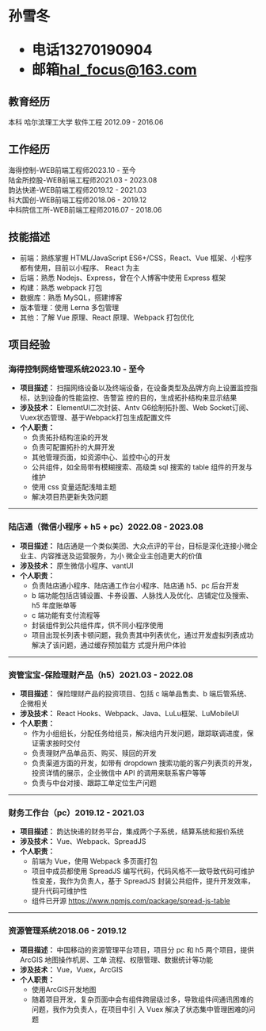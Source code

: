 <h1>
  <span>孙雪冬</span>
  <ul>
    <li><span>电话</span>13270190904</li>
    <li><span>邮箱</span><a href="hal_focus@163.com">hal_focus@163.com</a></li>
  </ul>
</h1>

## 教育经历

本科 哈尔滨理工大学 软件工程 <span class="right">2012.09 - 2016.06</span>

## 工作经历

海得控制-WEB前端⼯程师<span class="right">2023.10 - ⾄今</span><br>
陆金所控股-WEB前端⼯程师<span class="right">2021.03 - 2023.08</span><br>
韵达快递-WEB前端⼯程师<span class="right">2019.12 - 2021.03</span><br>
科⼤国创-WEB前端⼯程师<span class="right">2018.06 - 2019.12</span><br>
中科院信工所-WEB前端⼯程师<span class="right">2016.07 - 2018.06</span><br>

## 技能描述

- 前端：熟练掌握 HTML/JavaScript ES6+/CSS，React、Vue 框架、⼩程序都有使⽤，⽬前以⼩程序、
React 为主
- 后端：熟悉 Nodejs、Express，曾在个⼈博客中使⽤ Express 框架
- 构建：熟悉 webpack 打包
- 数据库：熟悉 MySQL，搭建博客
- 版本管理：使⽤ Lerna 多包管理
- 其他：了解 Vue 原理、React 原理、Webpack 打包优化

## 项目经验

### 海得控制网络管理系统<span class="right">2023.10 - ⾄今</span>

- **项⽬描述：** 扫描⽹络设备以及终端设备，在设备类型及品牌⽅向上设置监控指标，达到设备的性能监控、告警监
控的⽬的，⽣成拓扑结构来显示结果
- **涉及技术：** ElementUI二次封装、Antv G6绘制拓扑图、Web Socket订阅、Vuex状态管理、基于Webpack打包生成配置文件
- **个⼈职责：**
  - 负责拓扑结构渲染的开发
  - 负责可配置拓扑的⼤屏开发
  - 其他管理⻚⾯，如资源中⼼、监控中⼼的开发
  - 公共组件，如全局带有模糊搜索、⾼级类 sql 搜索的 table 组件的开发与维护
  - 使⽤ css 变量适配浅暗主题
  - 解决项⽬热更新失效问题

---

### 陆店通（微信⼩程序 + h5 + pc）<span class="right">2022.08 - 2023.08</span>

- **项⽬描述：** 陆店通是⼀个类似美团、⼤众点评的平台，⽬标是深化连接⼩微企业主、内容推送及运营服务，为⼩
微企业主创造更⼤的价值
- **涉及技术：** 原⽣微信⼩程序、vantUI
- **个⼈职责：**
  - 负责陆店通⼩程序、陆店通⼯作台⼩程序、陆店通 h5、pc 后台开发
  - b 端功能包括店铺设置、卡券设置、⼈脉找⼈及优化、店铺定位及搜索、h5 年度账单等
  - c 端功能有⽀付流程等
  - 封装组件到公共组件库，供不同⼩程序使⽤
  - 项⽬出现⻓列表卡顿问题，我负责其中列表优化，通过开发虚拟列表成功解决了该问题，通过缓存预加载⽅
式提升⽤户体验

---

### 资管宝宝-保险理财产品（h5）<span class="right">2021.03 - 2022.08</span>

- **项⽬描述：** 保险理财产品的投资项⽬、包括 c 端单品售卖、b 端后管系统、企微相关
- **涉及技术：** React Hooks、Webpack、Java、LuLu框架、LuMobileUI
- **个⼈职责：**
  - 作为⼩组组⻓，分配任务给组员，解决组内开发问题，跟踪联调进度，保证需求按时交付
  - 负责理财产品单品⻚、购买、赎回的开发
  - 负责渠道⽅⾯的开发，如带有 dropdown 搜索功能的客户列表⻚的开发，投资详情的展示，企业微信中
API 的调⽤来联系客户等等
  - 负责与中台对接、跟踪⼯单定位⽣产问题

---

### 财务⼯作台（pc）<span class="right">2019.12 - 2021.03</span>

- **项⽬描述：** 韵达快递的财务平台，集成两个⼦系统，结算系统和报价系统
- **涉及技术：** Vue、Webpack、SpreadJS
- **个⼈职责：**
  - 前端为 Vue，使⽤ Webpack 多⻚⾯打包
  - 项⽬中成员都使⽤ SpreadJS 编写代码，代码⻛格不⼀致导致代码可维护性变差，我作为负责⼈，基于
SpreadJS 封装公共组件，提升开发效率，提升代码可维护性
  - 组件已开源 https://www.npmjs.com/package/spread-js-table

---

### 资源管理系统<span class="right">2018.06 - 2019.12</span>

- **项⽬描述：** 中国移动的资源管理平台项⽬，项⽬分 pc 和 h5 两个项⽬，提供 ArcGIS 地图操作机房、⼯单
流程、权限管理、数据统计等功能
- **涉及技术：** Vue，Vuex，ArcGIS
- **个⼈职责：**
  - 使⽤ArcGIS开发地图
  - 随着项⽬开发，复杂⻚⾯中会有组件跨层级过多，导致组件间通讯困难的问题，我作为负责⼈，在项⽬中引
⼊ Vuex 解决了状态集中管理困难的问题
